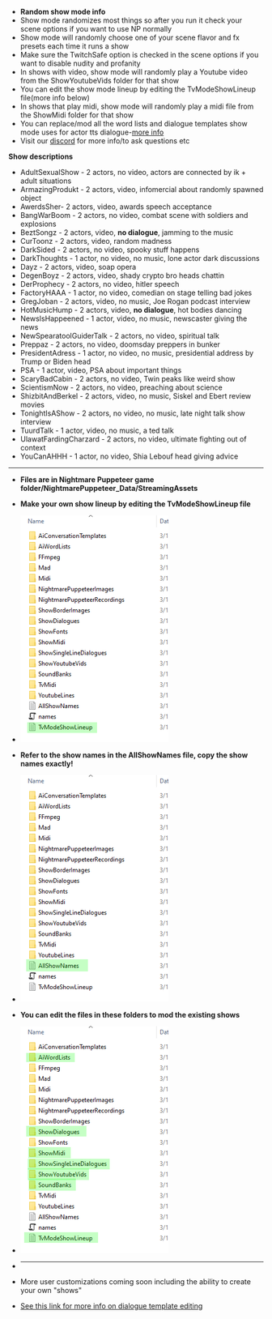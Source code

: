 * **Random show mode info**
* Show mode randomizes most things so after you run it check your scene options if you want to use NP normally
* Show mode will randomly choose one of your scene flavor and fx presets each time it runs a show
* Make sure the TwitchSafe option is checked in the scene options if you want to disable nudity and profanity
* In shows with video, show mode will randomly play a Youtube video from the ShowYoutubeVids folder for that show
* You can edit the show mode lineup by editing the TvModeShowLineup file(more info below)
* In shows that play midi, show mode will randomly play a midi file from the ShowMidi folder for that show
* You can replace/mod all the word lists and dialogue templates show mode uses for actor tts dialogue-[more info](https://github.com/mdotstrange/NightmarePuppeteerPublic/blob/master/DialogueTemplates.md)
* Visit our [discord](https://discord.gg/KRrXChuR6p) for more info/to ask questions etc 


**Show descriptions**

* AdultSexualShow - 2 actors, no video, actors are connected by ik + adult situations
* ArmazingProdukt - 2 actors, video, infomercial about randomly spawned object
* AwerdsSher- 2 actors, video, awards speech acceptance
* BangWarBoom - 2 actors, no video, combat scene with soldiers and explosions
* BeztSongz - 2 actors, video, **no dialogue**, jamming to the music
* CurToonz - 2 actors, video, random madness
* DarkSided - 2 actors, no video, spooky stuff happens
* DarkThoughts - 1 actor, no video, no music, lone actor dark discussions
* Dayz - 2 actors, video, soap opera
* DegenBoyz - 2 actors, video, shady crypto bro heads chattin
* DerProphecy - 2 actors, no video, hitler speech
* FactoryHAAA - 1 actor, no video, comedian on stage telling bad jokes
* GregJoban - 2 actors, video, no music, Joe Rogan podcast interview
* HotMusicHump - 2 actors, video, **no dialogue**, hot bodies dancing
* NewsIsHappeened - 1 actor, video, no music, newscaster giving the news
* NewSpearatoolGuiderTalk - 2 actors, no video, spiritual talk
* Preppaz - 2 actors, no video, doomsday preppers in bunker
* PresidentAdress - 1 actor, no video, no music, presidential address by Trump or Biden head
* PSA - 1 actor, video, PSA about important things
* ScaryBadCabin - 2 actors, no video, Twin peaks like weird show
* ScientismNow - 2 actors, no video, preaching about science
* ShizbitAndBerkel - 2 actors, video, no music, Siskel and Ebert review movies
* TonightIsAShow - 2 actors, no video, no music, late night talk show interview
* TuurdTalk - 1 actor, video, no music, a ted talk
* UlawatFardingCharzard - 2 actors, no video, ultimate fighting out of context
* YouCanAHHH - 1 actor, no video, Shia Lebouf head giving advice
---------------
* **Files are in Nightmare Puppeteer game folder/NightmarePuppeteer_Data/StreamingAssets**

* **Make your own show lineup by editing the TvModeShowLineup file**
* ![](https://github.com/mdotstrange/NightmarePuppeteerPublic/blob/master/Files/Luneup.png)
* **Refer to the show names in the AllShowNames file, copy the show names exactly!**
* ![](https://github.com/mdotstrange/NightmarePuppeteerPublic/blob/master/Files/Names.png)
* **You can edit the files in these folders to mod the existing shows**
* ![](https://github.com/mdotstrange/NightmarePuppeteerPublic/blob/master/Files/MODDD1.png)
* --------------------
* More user customizations coming soon including the ability to create your own "shows"
* [See this link for more info on dialogue template editing](https://github.com/mdotstrange/NightmarePuppeteerPublic/blob/master/DialogueTemplates.md)
